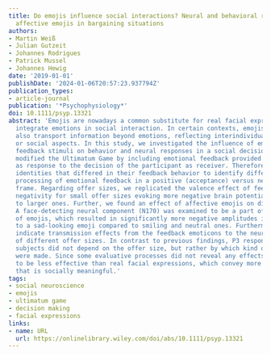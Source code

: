 ```yaml
---
title: Do emojis influence social interactions? Neural and behavioral responses to
  affective emojis in bargaining situations
authors:
- Martin Weiß
- Julian Gutzeit
- Johannes Rodrigues
- Patrick Mussel
- Johannes Hewig
date: '2019-01-01'
publishDate: '2024-01-06T20:57:23.937794Z'
publication_types:
- article-journal
publication: '*Psychophysiology*'
doi: 10.1111/psyp.13321
abstract: 'Emojis are nowadays a common substitute for real facial expressions to
  integrate emotions in social interaction. In certain contexts, emojis possibly could
  also transport information beyond emotions, reflecting interindividual differences
  or social aspects. In this study, we investigated the influence of emojis as socioemotional
  feedback stimuli on behavior and neural responses in a social decision game. We
  modified the Ultimatum Game by including emotional feedback provided by the proposer
  as response to the decision of the participant as receiver. Therefore, we generated
  identities that differed in their feedback behavior to identify differences in the
  processing of emotional feedback in a positive (acceptance) versus negative (rejection)
  frame. Regarding offer sizes, we replicated the valence effect of feedback-related
  negativity for small offer sizes evoking more negative brain potentials compared
  to larger ones. Further, we found an effect of affective emojis on distinct ERPs:
  A face-detecting neural component (N170) was examined to be a part of the processing
  of emojis, which resulted in significantly more negative amplitudes in response
  to a sad-looking emoji compared to smiling and neutral ones. Furthermore, P3 amplitudes
  indicate transmission effects from the feedback emoticons to the neural processing
  of different offer sizes. In contrast to previous findings, P3 responses of our
  subjects did not depend on the offer size, but rather by which kind of partner they
  were made. Since some evaluative processes did not reveal any effects, emojis seem
  to be less effective than real facial expressions, which convey more information
  that is socially meaningful.'
tags:
- social neuroscience
- emojis
- ultimatum game
- decision making
- facial expressions
links:
- name: URL
  url: https://onlinelibrary.wiley.com/doi/abs/10.1111/psyp.13321
---
```

